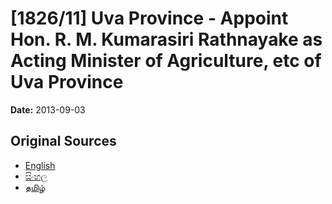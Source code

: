 # [1826/11] Uva Province - Appoint Hon. R. M. Kumarasiri Rathnayake as Acting Minister of Agriculture, etc of Uva Province

**Date:** 2013-09-03

## Original Sources

- [English](https://documents.gov.lk/view/extra-gazettes/2013/9/1826-11_E.pdf)
- [සිංහල](https://documents.gov.lk/view/extra-gazettes/2013/9/1826-11_S.pdf)
- [தமிழ்](https://documents.gov.lk/view/extra-gazettes/2013/9/1826-11_T.pdf)
